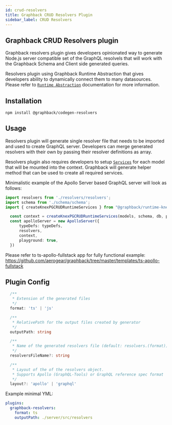 ```yaml
---
id: crud-resolvers
title: Graphback CRUD Resolvers Plugin
sidebar_label: CRUD Resolvers
---
```


## Graphback CRUD Resolvers plugin

Graphback resolvers plugin gives developers opinionated way to generate Node.js server compatible set of the GraphQL resolvels
that will work with the Graphback Schema and Client side generated queries.

Resolvers plugin using Graphback Runtime Abstraction that gives developers ability to dynamically connect them to many datasources.
Please refer to [`Runtime Abstraction`](/docs/crudruntime) documentation for more information.

## Installation

```
npm install @graphback/codegen-resolvers
```

## Usage

Resolvers plugin will generate single resolver file that needs to be imported and
used to create GraphQL server. Developers can merge generated resolvers with their own by
passing their resolver definitions as array.

Resolvers plugin also requires developers to setup [`Services`](/docs/crudruntime) for
each model that will be mounted into the context. Graphback will generate helper method that
can be used to create all required services.

Minimalistic example of the Apollo Server based GraphQL server will look as follows:

```ts
import resolvers from './resolvers/resolvers';
import schema from './schema/schema';
import { createKnexPGCRUDRuntimeServices } from "@graphback/runtime-knex"

  const context = createKnexPGCRUDRuntimeServices(models, schema, db, pubSub);
  const apolloServer = new ApolloServer({
      typeDefs: typeDefs,
      resolvers,
      context,
      playground: true,
  })
```

Please refer to ts-apollo-fullstack app for fully functional example:
https://github.com/aerogear/graphback/tree/master/templates/ts-apollo-fullstack

## Plugin Config

```ts
  /**
   * Extension of the generated files
   */
  format: 'ts' | 'js'

  /**
   * RelativePath for the output files created by generator
   */
  outputPath: string

  /**
   * Name of the generated resolvers file (default: resolvers.(format))
   */
  resolversFileName?: string

  /**
   * Layout of the of the resolvers object.
   * Supports Apollo (GraphQL-Tools) or GraphQL reference spec format
   */
  layout?: 'apollo' | 'graphql'

```

Example minimal YML:

```yml
plugins:
  graphback-resolvers:
    format: ts
    outputPath: ./server/src/resolvers
```
